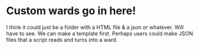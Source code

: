 # Custom wards go in here!
I think it could just be a folder with a HTML file & a json or whatever. Will have to see. We can make a template first. Perhaps users could make JSON files that a script reads and turns into a ward.